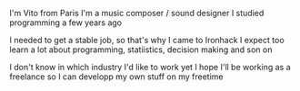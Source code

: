 I'm Vito from Paris
I'm a music composer / sound designer
I studied programming a few years ago

I needed to get a stable job, so that's why I came to Ironhack
I expect too learn a lot about programming, statiistics, decision making and son on

I don't know in which industry I'd like to work yet 
I hope I'll be working as a freelance so I can developp my own stuff on my freetime